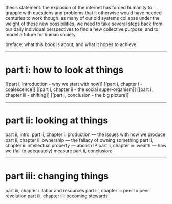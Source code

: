thesis statement: the explosion of the internet has forced humanity to grapple with questions and problems that it otherwise would have needed centuries to work though. as many of our old systems collapse under the weight of these new possibilities, we need to take several steps back from our daily individual perspectives to find a new collective purpose, and to model a future for human society.

preface: what this book is about, and what it hopes to achieve

---

part i: how to look at things
====================

[[part i, introduction - why we start with how]]
[[part i, chapter i - coalescence]]
[[part i, chapter ii - the social super-organism]]
[[part i, chapter iii - shifting]]
[[part i, conclusion - the big picture]]

---

part ii: looking at things
=================

part ii, intro:
part ii, chapter i: production — the issues with how we produce
part ii, chapter ii: ownership — the fallacy of owning something
part ii, chapter ii: intellectual property — abolish IP
part ii, chapter iv: wealth — how we (fail to adequately) measure
part ii, conclusion: 

---

part iii: changing things
=================

part iii, chapter i: labor and resources
part iii, chapter ii: peer to peer revolution
part iii, chapter iii: becoming stewards